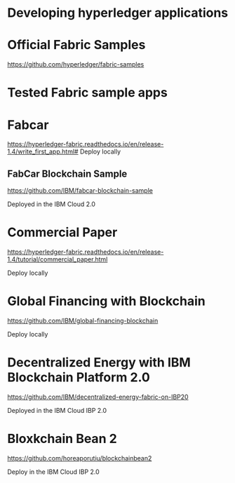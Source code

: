 # Developing hyperledger applications

# Official Fabric Samples

https://github.com/hyperledger/fabric-samples

# Tested Fabric sample apps

# Fabcar
  https://hyperledger-fabric.readthedocs.io/en/release-1.4/write_first_app.html#
  Deploy locally

## FabCar Blockchain Sample
  
  https://github.com/IBM/fabcar-blockchain-sample
  
  Deployed in the IBM Cloud 2.0


# Commercial Paper

https://hyperledger-fabric.readthedocs.io/en/release-1.4/tutorial/commercial_paper.html

Deploy locally

# Global Financing with Blockchain

https://github.com/IBM/global-financing-blockchain

Deploy locally

# Decentralized Energy with IBM Blockchain Platform 2.0

https://github.com/IBM/decentralized-energy-fabric-on-IBP20

Deployed in the IBM Cloud IBP 2.0

# Bloxkchain Bean 2

https://github.com/horeaporutiu/blockchainbean2

Deploy in the IBM Cloud IBP 2.0
